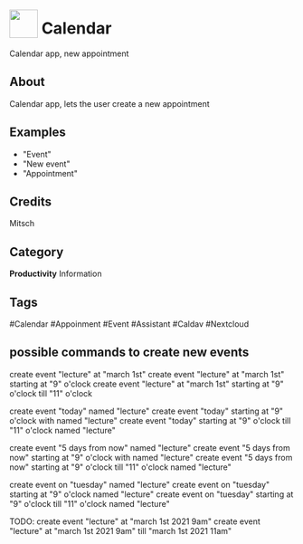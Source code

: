 # <img src="https://raw.githack.com/FortAwesome/Font-Awesome/master/svgs/solid/calendar-alt.svg" card_color="#392897" width="50" height="50" style="vertical-align:bottom"/> Calendar
Calendar app, new appointment

## About
Calendar app, lets the user create a new appointment

## Examples
* "Event"
* "New event"
* "Appointment"

## Credits
Mitsch

## Category
**Productivity**
Information

## Tags
#Calendar
#Appoinment
#Event
#Assistant
#Caldav
#Nextcloud

## possible commands to create new events
create event "lecture" at "march 1st"
create event "lecture" at "march 1st" starting at "9" o'clock
create event "lecture" at "march 1st" starting at "9" o'clock till "11" o'clock

create event "today" named "lecture"
create event "today" starting at "9" o'clock with named "lecture"
create event "today" starting at "9" o'clock till "11" o'clock named "lecture"

create event "5 days from now" named "lecture"
create event "5 days from now" starting at "9" o'clock with named "lecture"
create event "5 days from now" starting at "9" o'clock till "11" o'clock named "lecture"

create event on "tuesday" named "lecture"
create event on "tuesday" starting at "9" o'clock named "lecture"
create event on "tuesday" starting at "9" o'clock till "11" o'clock named "lecture"


TODO:
create event "lecture" at "march 1st 2021 9am"
create event "lecture" at "march 1st 2021 9am" till "march 1st 2021 11am"

